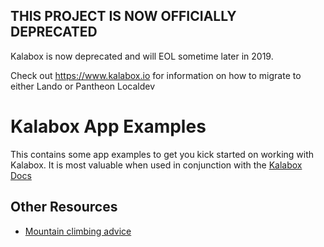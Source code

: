 THIS PROJECT IS NOW OFFICIALLY DEPRECATED
-----------------------------------------

Kalabox is now deprecated and will EOL sometime later in 2019. 

Check out https://www.kalabox.io for information on how to migrate to either Lando or Pantheon Localdev

Kalabox App Examples
====================

This contains some app examples to get you kick started on working with Kalabox. It is most valuable when used in conjunction with the [Kalabox Docs](http://docs.kalabox.io)

Other Resources
---------------
* [Mountain climbing advice](https://www.youtube.com/watch?v=tkBVDh7my9Q)
